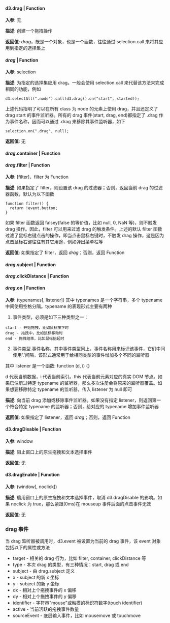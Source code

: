#### d3.drag | Function

**入参**: 无

**描述**: 创建一个拖拽操作

**返回值**: *drag*，既是一个对象，也是一个函数，往往通过 selection.call 来将其应用到指定的选择集上

#### *drag* | Function

**入参**: selection

**描述**: 为指定的选择集应用 drag。一般会使用 selection.call 来代替该方法来完成相同的功能，例如
```
d3.selectAll(".node").call(d3.drag().on("start", started));
```
上述代码指明了可以在所有 class 为 node 的元素上使用 drag，并且还定义了 drag start 的事件监听器。所有的 drag 事件(start, drag, end)都指定了 .drag 作为事件名称，因而可以通过 .drag 来移除其事件监听器，如下
```
selection.on(".drag", null);
```

**返回值**: 无

#### *drag*.container | Function

#### *drag*.filter | Function

**入参**: [filter]，filter 为 Function

**描述**: 如果指定了 filter，则设置该 drag 的过滤器；否则，返回当前 drag 的过滤器函数，默认为以下函数
```
function filter() {
  return !event.button;
}
```
如果 filter 函数返回 falsey(false 的等价值，比如 null, 0, NaN 等)，则不触发 drag 操作。因此，filter 可以用来过滤 drag 的触发条件。上述的默认 filter 函数过滤了鼠标右键点击的操作，即当点击鼠标右键时，不触发 drag 操作，这是因为点击鼠标右键往往有其它用途，例如弹出菜单栏等

**返回值**: 如果指定了 filter，返回 *drag*；否则，返回 Function

#### *drag*.subject | Function

#### *drag*.clickDistance | Function

#### *drag*.on | Function

**入参**: (typenames[, listener])
其中 typenames 是一个字符串，多个 typename 中间使用空格分隔。typename 的表现形式主要有两种
1. 事件类型，必须是如下三种类型之一：
```
start - 开始拖拽，比如鼠标按下时
drag - 拖拽中，比如鼠标移动时
end - 拖拽结束，比如鼠标抬起时
```
2. 事件类型.事件名称，其中事件类型同上，事件名称用来标识该事件，它们中间使用'.'间隔，该形式通常用于给相同类型的事件增加多个不同的监听器 

其中 listener 是一个函数: function (d, i) {}

d 代表当前数据，i 代表当前索引。this 代表当前元素对应的真实 DOM 节点。如果已注册过特定 typename 的监听器，那么多次注册会将原来的监听器覆盖。如果想要移除特定 typename 的监听器，传入 listener 为 null 即可

**描述**: 向当前 drag 添加或移除事件监听器。如果没有指定 listener，则返回第一个符合特定 typename 的监听器；否则，给对应的 typename 增加事件监听器

**返回值**: 如果指定了 listener，返回 *drag*；否则，返回 Function

#### d3.dragDisable | Function

**入参**: window

**描述**: 阻止窗口上的原生拖拽和文本选择事件

**返回值**: 无

#### d3.dragEnable | Function

**入参**: (window[, noclick])

**描述**: 启用窗口上的原生拖拽和文本选择事件，取消 d3.dragDisable 的影响。如果 noclick 为 true，那么紧跟(0ms)在 mouseup 事件后面的点击事件无效

**返回值**: 无

### drag 事件

当 drag 监听器被调用时，d3.event 被设置为当前的 drag 事件，该 event 对象包括以下的属性或方法
- target - 相关的 drag 行为，比如 filter, container, clickDistance 等
- type - 本次 drag 的类型，有三种情况：start, drag 或 end
- subject - 由 drag.subject 定义
- x - subject 的新 x 坐标
- y - subject 的新 y 坐标
- dx - 相对上个拖拽事件的 x 偏移
- dy - 相对上个拖拽事件的 y 偏移
- identifier - 字符串"mouse"或触摸的标识符数字(touch identifier)
- active - 当前活跃的拖拽事件数量
- sourceEvent - 底层输入事件，比如 mousemove 或 touchmove
